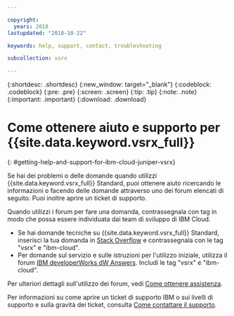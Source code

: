 ```yaml
---

copyright:
  years: 2018
lastupdated: "2018-10-22"

keywords: help, support, contact, troubleshooting

subcollection: vsrx

---
```


{:shortdesc: .shortdesc}
{:new_window: target="_blank"}
{:codeblock: .codeblock}
{:pre: .pre}
{:screen: .screen}
{:tip: .tip}
{:note: .note}
{:important: .important}
{:download: .download}

# Come ottenere aiuto e supporto per {{site.data.keyword.vsrx_full}}
{: #getting-help-and-support-for-ibm-cloud-juniper-vsrx}

Se hai dei problemi o delle domande quando utilizzi {{site.data.keyword.vsrx_full}} Standard, puoi ottenere aiuto ricercando le informazioni o facendo delle domande attraverso uno dei forum elencati di seguito. Puoi inoltre aprire un ticket di supporto.

Quando utilizzi i forum per fare una domanda, contrassegnala con tag in modo che possa essere individuata dai team di sviluppo di IBM Cloud.

* Se hai domande tecniche su {{site.data.keyword.vsrx_full}} Standard, inserisci la tua domanda in [Stack Overflow](https://stackoverflow.com/search?q=vsrx+ibm-cloud) e contrassegnala con le tag "vsrx" e "ibm-cloud".
* Per domande sul servizio e sulle istruzioni per l'utilizzo iniziale, utilizza il forum [IBM developerWorks dW Answers](https://developer.ibm.com/answers/topics/vsrx/). Includi le tag "vsrx" e "ibm-cloud".

Per ulteriori dettagli sull'utilizzo dei forum, vedi [Come ottenere assistenza](https://{DomainName}/docs/get-support?topic=get-support-using-avatar).

Per informazioni su come aprire un ticket di supporto IBM o sui livelli di supporto e sulla gravità dei ticket, consulta [Come contattare il supporto](/docs/get-support?topic=get-support-contacting-bluemix-support-dedicated-local).
